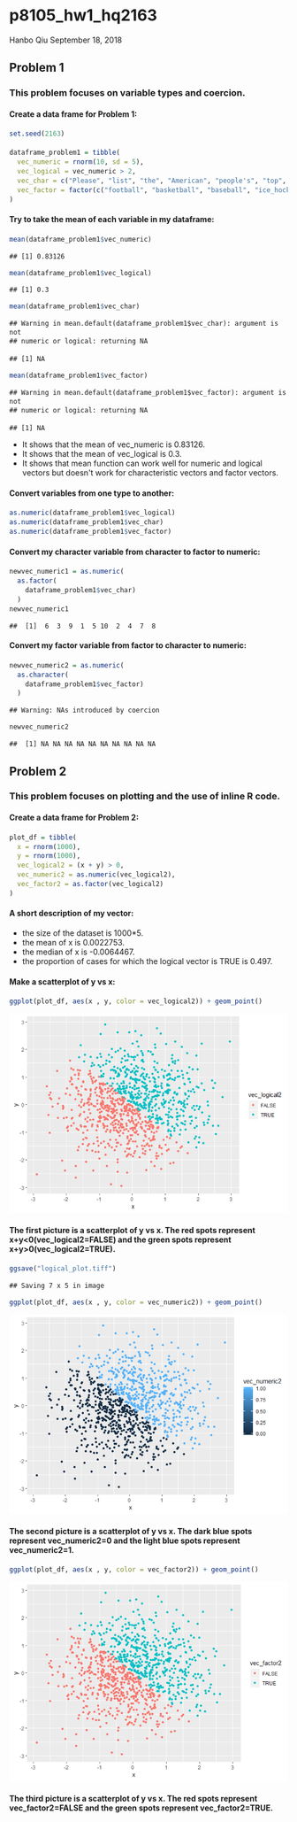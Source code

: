 p8105\_hw1\_hq2163
================
Hanbo Qiu
September 18, 2018

Problem 1
---------

### This problem focuses on variable types and coercion.

#### Create a data frame for Problem 1:

``` r
set.seed(2163)

dataframe_problem1 = tibble(
  vec_numeric = rnorm(10, sd = 5),
  vec_logical = vec_numeric > 2,
  vec_char = c("Please", "list", "the", "American", "people's", "top", "four", "most", "popular", "sports"),
  vec_factor = factor(c("football", "basketball", "baseball", "ice_hockey", "football", "basketball", "baseball", "ice_hockey", "football", "basketball"))
)
```

#### Try to take the mean of each variable in my dataframe:

``` r
mean(dataframe_problem1$vec_numeric)
```

    ## [1] 0.83126

``` r
mean(dataframe_problem1$vec_logical)
```

    ## [1] 0.3

``` r
mean(dataframe_problem1$vec_char)
```

    ## Warning in mean.default(dataframe_problem1$vec_char): argument is not
    ## numeric or logical: returning NA

    ## [1] NA

``` r
mean(dataframe_problem1$vec_factor)
```

    ## Warning in mean.default(dataframe_problem1$vec_factor): argument is not
    ## numeric or logical: returning NA

    ## [1] NA

-   It shows that the mean of vec\_numeric is 0.83126.
-   It shows that the mean of vec\_logical is 0.3.
-   It shows that mean function can work well for numeric and logical vectors but doesn't work for characteristic vectors and factor vectors.

#### Convert variables from one type to another:

``` r
as.numeric(dataframe_problem1$vec_logical)
as.numeric(dataframe_problem1$vec_char)
as.numeric(dataframe_problem1$vec_factor)
```

#### Convert my character variable from character to factor to numeric:

``` r
newvec_numeric1 = as.numeric(
  as.factor(
    dataframe_problem1$vec_char)
  )
newvec_numeric1 
```

    ##  [1]  6  3  9  1  5 10  2  4  7  8

#### Convert my factor variable from factor to character to numeric:

``` r
newvec_numeric2 = as.numeric(
  as.character(
    dataframe_problem1$vec_factor)
  )
```

    ## Warning: NAs introduced by coercion

``` r
newvec_numeric2 
```

    ##  [1] NA NA NA NA NA NA NA NA NA NA

Problem 2
---------

### This problem focuses on plotting and the use of inline R code.

#### Create a data frame for Problem 2:

``` r
plot_df = tibble(
  x = rnorm(1000),
  y = rnorm(1000),
  vec_logical2 = (x + y) > 0,
  vec_numeric2 = as.numeric(vec_logical2),
  vec_factor2 = as.factor(vec_logical2)
)
```

#### A short description of my vector:

-   the size of the dataset is 1000\*5.
-   the mean of x is 0.0022753.
-   the median of x is -0.0064467.
-   the proportion of cases for which the logical vector is TRUE is 0.497.

#### Make a scatterplot of y vs x:

``` r
ggplot(plot_df, aes(x , y, color = vec_logical2)) + geom_point()
```

![](p8105_hw1_hq2163_files/figure-markdown_github/unnamed-chunk-2-1.png)

#### The first picture is a scatterplot of y vs x. The red spots represent x+y&lt;0(vec\_logical2=FALSE) and the green spots represent x+y&gt;0(vec\_logical2=TRUE).

``` r
ggsave("logical_plot.tiff")
```

    ## Saving 7 x 5 in image

``` r
ggplot(plot_df, aes(x , y, color = vec_numeric2)) + geom_point()
```

![](p8105_hw1_hq2163_files/figure-markdown_github/unnamed-chunk-4-1.png)

#### The second picture is a scatterplot of y vs x. The dark blue spots represent vec\_numeric2=0 and the light blue spots represent vec\_numeric2=1.

``` r
ggplot(plot_df, aes(x , y, color = vec_factor2)) + geom_point()
```

![](p8105_hw1_hq2163_files/figure-markdown_github/unnamed-chunk-5-1.png)

#### The third picture is a scatterplot of y vs x. The red spots represent vec\_factor2=FALSE and the green spots represent vec\_factor2=TRUE.
